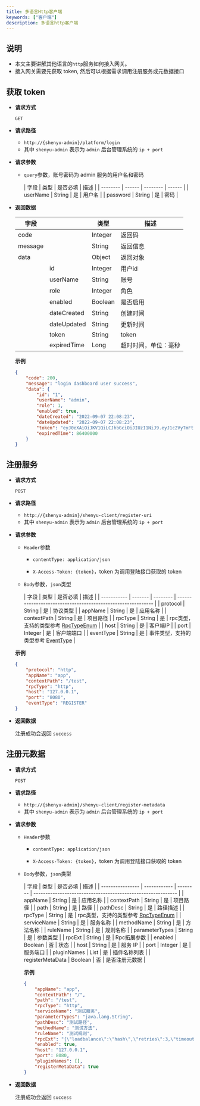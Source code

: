 ```yaml
---
title: 多语言Http客户端
keywords: ["客户端"]
description: 多语言http客户端
---
```


## 说明

* 本文主要讲解其他语言的`http`服务如何接入网关。
* 接入网关需要先获取 token, 然后可以根据需求调用注册服务或元数据接口



## 获取 token

- **请求方式**

  `GET`

- **请求路径**
    - `http://{shenyu-admin}/platform/login`
    - 其中 `shenyu-admin` 表示为 `admin` 后台管理系统的 `ip + port`


- **请求参数**

    - `query`参数，账号密码为 admin 服务的用户名和密码

      | 字段     | 类型   | 是否必填 | 描述   |
           | -------- | ------ | -------- | ------ |
      | userName | String | 是       | 用户名 |
      | password | String | 是       | 密码   |

- **返回数据**

  | 字段    |             | 类型    | 描述                 |
    | ------- | ----------- | ------- | -------------------- |
  | code    |             | Integer | 返回码               |
  | message |             | String  | 返回信息             |
  | data    |             | Object  | 返回对象             |
  |         | id          | Integer | 用户id               |
  |         | userName    | String  | 账号                 |
  |         | role        | Integer | 角色                 |
  |         | enabled     | Boolean | 是否启用             |
  |         | dateCreated | String  | 创建时间             |
  |         | dateUpdated | String  | 更新时间             |
  |         | token       | String  | token                |
  |         | expiredTime | Long    | 超时时间，单位：毫秒 |

  **示例**

    ```json
    {
        "code": 200,
        "message": "login dashboard user success",
        "data": {
            "id": "1",
            "userName": "admin",
            "role": 1,
            "enabled": true,
            "dateCreated": "2022-09-07 22:08:23",
            "dateUpdated": "2022-09-07 22:08:23",
            "token": "eyJ0eXAiOiJKV1QiLCJhbGciOiJIUzI1NiJ9.eyJ1c2VyTmFtZSI6ImFkbWluIiwiZXhwIjoxNjYyNjQ2MzU5fQ.WBXBgCcGsnnC00pRbDOtqCVoAaZr8MKH6WE6kY-NGaI",
            "expiredTime": 86400000
        }
    }
    ```

## 注册服务

- **请求方式**

  `POST`

- **请求路径**
    - `http://{shenyu-admin}/shenyu-client/register-uri`
    - 其中 `shenyu-admin` 表示为 `admin` 后台管理系统的 `ip + port`


- **请求参数**

    - `Header`参数

        - `contentType: application/json`

        - `X-Access-Token: {token}`，token 为调用登陆接口获取的 token

    - `Body`参数，`json`类型

      | 字段        | 类型    | 是否必填 | 描述                                                         |
            | ----------- | ------- | -------- | ------------------------------------------------------------ |
      | protocol    | String  | 是       | 协议类型                                                     |
      | appName     | String  | 是       | 应用名称                                                     |
      | contextPath | String  | 是       | 项目路径                                                     |
      | rpcType     | String  | 是       | rpc类型，支持的类型参考 [RpcTypeEnum](https://github.com/apache/shenyu/blob/v2.4.3/shenyu-common/src/main/java/org/apache/shenyu/common/enums/RpcTypeEnum.java) |
      | host        | String  | 是       | 客户端IP                                                     |
      | port        | Integer | 是       | 客户端端口                                                   |
      | eventType   | String  | 是       | 事件类型，支持的类型参考 [EventType](https://github.com/apache/shenyu/blob/v2.4.3/shenyu-register-center/shenyu-register-common/src/main/java/org/apache/shenyu/register/common/enums/EventType.java) |

  **示例**

    ```json
    {
        "protocol": "http",
        "appName": "app",
        "contextPath": "/test",
        "rpcType": "http",
        "host": "127.0.0.1",
        "port": "8080",
        "eventType": "REGISTER"
    }
    ```

- **返回数据**

  注册成功会返回 `success`




## 注册元数据

- **请求方式**

  `POST`

- **请求路径**
    - `http://{shenyu-admin}/shenyu-client/register-metadata`
    - 其中 `shenyu-admin` 表示为 `admin` 后台管理系统的 `ip + port`

- **请求参数**
    - `Header`参数

        - `contentType: application/json`

        - `X-Access-Token: {token}`，token 为调用登陆接口获取的 token

    - `Body`参数，`json`类型

      | 字段             | 类型         | 是否必填 | 描述                                                         |
          | ---------------- | ------------ | -------- | ------------------------------------------------------------ |
      | appName          | String       | 是       | 应用名称                                                     |
      | contextPath      | String       | 是       | 项目路径                                                     |
      | path             | String       | 是       | 路径                                                         |
      | pathDesc         | String       | 是       | 路径描述                                                     |
      | rpcType          | String       | 是       | rpc类型，支持的类型参考 [RpcTypeEnum](https://github.com/apache/shenyu/blob/v2.4.3/shenyu-common/src/main/java/org/apache/shenyu/common/enums/RpcTypeEnum.java) |
      | serviceName      | String       | 是       | 服务名称                                                     |
      | methodName       | String       | 是       | 方法名称                                                     |
      | ruleName         | String       | 是       | 规则名称                                                     |
      | parameterTypes   | String       | 是       | 参数类型                                                     |
      | rpcExt           | String       | 是       | Rpc拓展参数                                                  |
      | enabled          | Boolean      | 否       | 状态                                                         |
      | host             | String       | 是       | 服务 IP                                                      |
      | port             | Integer      | 是       | 服务端口                                                     |
      | pluginNames      | List | 是       | 插件名称列表                                                 |
      | registerMetaData | Boolean      | 否       | 是否注册元数据                                               |

      **示例**

      ```json
      {
          "appName": "app",
          "contextPath": "/",
          "path": "/test",
          "rpcType": "http",
          "serviceName": "测试服务",
          "parameterTypes": "java.lang.String",
          "pathDesc": "测试路径",
          "methodName": "测试方法",
          "ruleName": "测试规则",
          "rpcExt": "{\"loadbalance\":\"hash\",\"retries\":3,\"timeout\":-1}",
          "enabled": true,
          "host": "127.0.0.1",
          "port": 8080,
          "pluginNames": [],
          "registerMetaData": true
      }
      ```

- **返回数据**

  注册成功会返回 `success`


